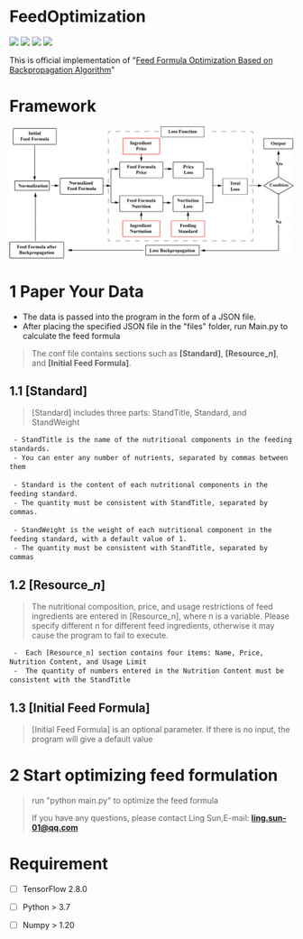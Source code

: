 
# FeedOptimization

![](https://img.shields.io/static/v1?label=python&message=3.8&color=blue)
![](https://img.shields.io/static/v1?label=TensorFlow&message=2.8&color=<COLOR>)
![](https://img.shields.io/static/v1?label=Numpy&message=1.21&color=<COLOR>)
![](https://img.shields.io/static/v1?label=license&message=MIT&color=green)

This is official implementation of "[Feed Formula Optimization Based on Backpropagation Algorithm]()"


# Framework
![The overall pipeline of the FeedMaster](https://github.com/SheepBreedingLab-HZAU/FeedMaster/blob/main/Figure/Flowchart.jpg)


#  1 Paper Your Data

 - The data is passed into the program in the form of a JSON file.
 - After placing the specified JSON file in the "files" folder, run Main.py to calculate the feed formula
> The conf file contains sections such as **[Standard]**, **[Resource_*n*]**, and **[Initial Feed Formula]**.
## 1.1 [Standard]
 > [Standard] includes three parts: StandTitle, Standard, and StandWeight
``` 
 - StandTitle is the name of the nutritional components in the feeding standards.
 - You can enter any number of nutrients, separated by commas between them	
 
 - Standard is the content of each nutritional components in the feeding standard.
 - The quantity must be consistent with StandTitle, separated by commas.

 - StandWeight is the weight of each nutritional component in the feeding standard, with a default value of 1. 
 - The quantity must be consistent with StandTitle, separated by commas
```
## 1.2 [Resource_*n*]
 >The nutritional composition, price, and usage restrictions of feed ingredients are entered in [Resource_n], where n is a variable. Please specify different n for different feed ingredients, otherwise it may cause the program to fail to execute.

``` 
 -  Each [Resource_n] section contains four items: Name, Price, Nutrition Content, and Usage Limit
 -  The quantity of numbers entered in the Nutrition Content must be consistent with the StandTitle
```
## 1.3 [Initial Feed Formula]
> [Initial Feed Formula] is an optional parameter. If there is no input, the program will give a default value

# 2 Start optimizing feed formulation
> run "python main.py" to optimize the feed formula
>
>
>If you have any questions, please contact Ling Sun,E-mail: **ling.sun-01@qq.com**



# Requirement
- [ ] TensorFlow  2.8.0
- [ ] Python > 3.7
- [ ] Numpy > 1.20



